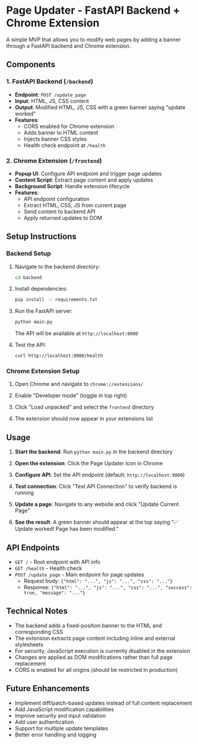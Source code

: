 # Page Updater - FastAPI Backend + Chrome Extension

A simple MVP that allows you to modify web pages by adding a banner through a FastAPI backend and Chrome extension.

## Components

### 1. FastAPI Backend (`/backend`)
- **Endpoint**: `POST /update_page`
- **Input**: HTML, JS, CSS content
- **Output**: Modified HTML, JS, CSS with a green banner saying "update worked"
- **Features**: 
  - CORS enabled for Chrome extension
  - Adds banner to HTML content
  - Injects banner CSS styles
  - Health check endpoint at `/health`

### 2. Chrome Extension (`/frontend`)
- **Popup UI**: Configure API endpoint and trigger page updates
- **Content Script**: Extract page content and apply updates
- **Background Script**: Handle extension lifecycle
- **Features**:
  - API endpoint configuration
  - Extract HTML, CSS, JS from current page
  - Send content to backend API
  - Apply returned updates to DOM

## Setup Instructions

### Backend Setup

1. Navigate to the backend directory:
   ```bash
   cd backend
   ```

2. Install dependencies:
   ```bash
   pip install -r requirements.txt
   ```

3. Run the FastAPI server:
   ```bash
   python main.py
   ```
   
   The API will be available at `http://localhost:8000`

4. Test the API:
   ```bash
   curl http://localhost:8000/health
   ```

### Chrome Extension Setup

1. Open Chrome and navigate to `chrome://extensions/`

2. Enable "Developer mode" (toggle in top right)

3. Click "Load unpacked" and select the `frontend` directory

4. The extension should now appear in your extensions list

## Usage

1. **Start the backend**: Run `python main.py` in the backend directory

2. **Open the extension**: Click the Page Updater icon in Chrome

3. **Configure API**: Set the API endpoint (default: `http://localhost:8000`)

4. **Test connection**: Click "Test API Connection" to verify backend is running

5. **Update a page**: Navigate to any website and click "Update Current Page"

6. **See the result**: A green banner should appear at the top saying "✅ Update worked! Page has been modified."

## API Endpoints

- `GET /` - Root endpoint with API info
- `GET /health` - Health check
- `POST /update_page` - Main endpoint for page updates
  - Request body: `{"html": "...", "js": "...", "css": "..."}`
  - Response: `{"html": "...", "js": "...", "css": "...", "success": true, "message": "..."}`

## Technical Notes

- The backend adds a fixed-position banner to the HTML and corresponding CSS
- The extension extracts page content including inline and external stylesheets
- For security, JavaScript execution is currently disabled in the extension
- Changes are applied as DOM modifications rather than full page replacement
- CORS is enabled for all origins (should be restricted in production)

## Future Enhancements

- Implement diff/patch-based updates instead of full content replacement
- Add JavaScript modification capabilities
- Improve security and input validation
- Add user authentication
- Support for multiple update templates
- Better error handling and logging
